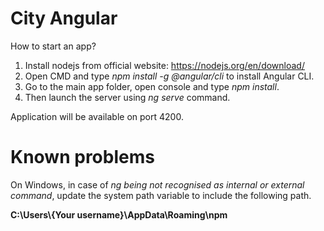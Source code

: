 # City Angular

How to start an app?

1. Install nodejs from official website: https://nodejs.org/en/download/
2. Open CMD and type <i>npm install -g @angular/cli</i> to install Angular CLI.
3. Go to the main app folder, open console and type <i>npm install</i>.
4. Then launch the server using <i>ng serve</i> command.

Application will be available on port 4200. 

# Known problems

On Windows, in case of <i>ng being not recognised as internal or external command</i>, update the system path variable to include the following path.

<strong>C:\Users\\{Your username}\AppData\Roaming\npm</strong>
